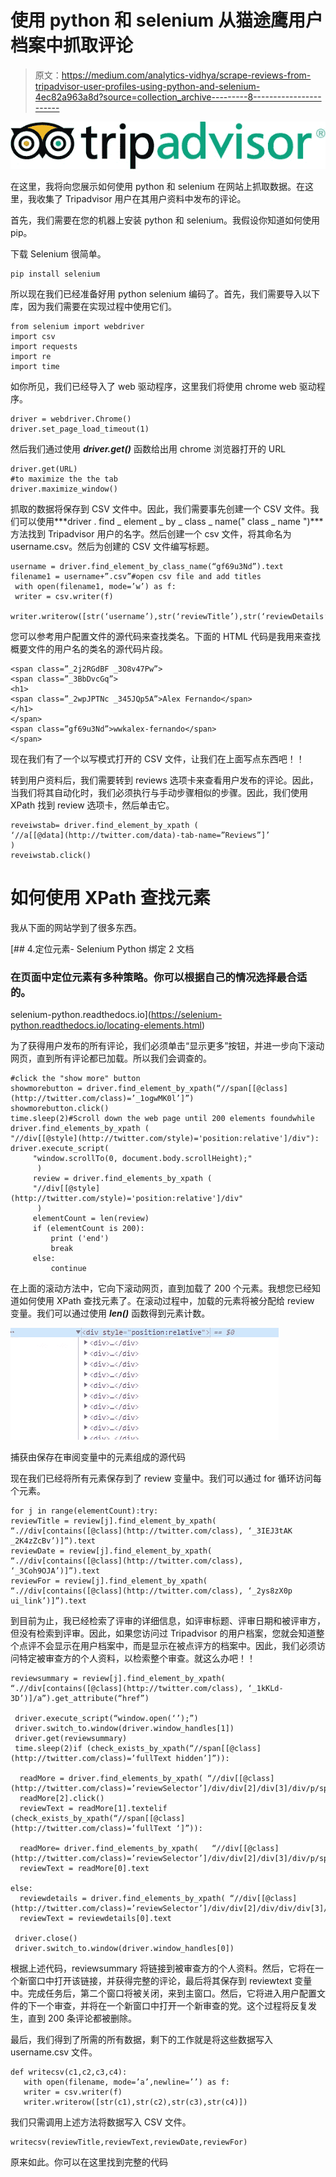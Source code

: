 # 使用 python 和 selenium 从猫途鹰用户档案中抓取评论

> 原文：<https://medium.com/analytics-vidhya/scrape-reviews-from-tripadvisor-user-profiles-using-python-and-selenium-4ec82a963a8d?source=collection_archive---------8----------------------->

![](img/cfee20ed51d09445c86af73dcd7fd515.png)

在这里，我将向您展示如何使用 python 和 selenium 在网站上抓取数据。在这里，我收集了 Tripadvisor 用户在其用户资料中发布的评论。

首先，我们需要在您的机器上安装 python 和 selenium。我假设你知道如何使用 pip。

下载 Selenium 很简单。

```
pip install selenium
```

所以现在我们已经准备好用 python selenium 编码了。首先，我们需要导入以下库，因为我们需要在实现过程中使用它们。

```
from selenium import webdriver
import csv
import requests
import re
import time
```

如你所见，我们已经导入了 web 驱动程序，这里我们将使用 chrome web 驱动程序。

```
driver = webdriver.Chrome()
driver.set_page_load_timeout(1)
```

然后我们通过使用 ***driver.get()*** 函数给出用 chrome 浏览器打开的 URL

```
driver.get(URL)
#to maximize the the tab 
driver.maximize_window()
```

抓取的数据将保存到 CSV 文件中。因此，我们需要事先创建一个 CSV 文件。我们可以使用***driver . find _ element _ by _ class _ name(" class _ name ")***方法找到 Tripadvisor 用户的名字。然后创建一个 csv 文件，将其命名为 username.csv。然后为创建的 CSV 文件编写标题。

```
username = driver.find_element_by_class_name(“gf69u3Nd”).text
filename1 = username+”.csv”#open csv file and add titles
 with open(filename1, mode=’w’) as f:
 writer = csv.writer(f)
 writer.writerow([str(‘username’),str(‘reviewTitle’),str(‘reviewDetails’),str(‘reviewDate’),str(‘reviewFor’)])
```

您可以参考用户配置文件的源代码来查找类名。下面的 HTML 代码是我用来查找概要文件的用户名的类名的源代码片段。

```
<span class=”_2j2RGdBF _3O8v47Pw”>
<span class=”_3BbDvcGq”>
<h1>
<span class=”_2wpJPTNc _345JQp5A”>Alex Fernando</span>
</h1>
</span>
<span class=”gf69u3Nd”>wwkalex-fernando</span>
</span>
```

现在我们有了一个以写模式打开的 CSV 文件，让我们在上面写点东西吧！！

转到用户资料后，我们需要转到 reviews 选项卡来查看用户发布的评论。因此，当我们将其自动化时，我们必须执行与手动步骤相似的步骤。因此，我们使用 XPath 找到 review 选项卡，然后单击它。

```
reveiwstab= driver.find_element_by_xpath (
‘//a[[@data](http://twitter.com/data)-tab-name=”Reviews”]’
)
reveiwstab.click()
```

# 如何使用 XPath 查找元素

我从下面的网站学到了很多东西。

 [## 4.定位元素- Selenium Python 绑定 2 文档

### 在页面中定位元素有多种策略。你可以根据自己的情况选择最合适的。

selenium-python.readthedocs.io](https://selenium-python.readthedocs.io/locating-elements.html) 

为了获得用户发布的所有评论，我们必须单击“显示更多”按钮，并进一步向下滚动网页，直到所有评论都已加载。所以我们会调查的。

```
#click the "show more" button
showmorebutton = driver.find_element_by_xpath(“//span[[@class](http://twitter.com/class)=’_1ogwMK0l’]”)
showmorebutton.click()
time.sleep(2)#Scroll down the web page until 200 elements foundwhile driver.find_elements_by_xpath (
"//div[[@style](http://twitter.com/style)='position:relative']/div"): driver.execute_script(
     "window.scrollTo(0, document.body.scrollHeight);"
      )
     review = driver.find_elements_by_xpath (
     "//div[[@style](http://twitter.com/style)='position:relative']/div"
      )
     elementCount = len(review)
     if (elementCount is 200):
         print ('end')
         break
     else:
         continue
```

在上面的滚动方法中，它向下滚动网页，直到加载了 200 个元素。我想您已经知道如何使用 XPath 查找元素了。在滚动过程中，加载的元素将被分配给 review 变量。我们可以通过使用 ***len()*** 函数得到元素计数。

![](img/ee5e00f4c6315f347d410d675112cf76.png)

捕获由保存在审阅变量中的元素组成的源代码

现在我们已经将所有元素保存到了 review 变量中。我们可以通过 for 循环访问每个元素。

```
for j in range(elementCount):try: 
reviewTitle = review[j].find_element_by_xpath(
“.//div[contains([@class](http://twitter.com/class), ‘_3IEJ3tAK _2K4zZcBv’)]”).text 
reviewDate = review[j].find_element_by_xpath(
“.//div[contains([@class](http://twitter.com/class), ‘_3Coh9OJA’)]”).text 
reviewFor = review[j].find_element_by_xpath(
“.//div[contains([@class](http://twitter.com/class), ‘_2ys8zX0p ui_link’)]”).text 
```

到目前为止，我已经检索了评审的详细信息，如评审标题、评审日期和被评审方，但没有检索到评审。因此，如果您访问过 Tripadvisor 的用户档案，您就会知道整个点评不会显示在用户档案中，而是显示在被点评方的档案中。因此，我们必须访问特定被审查方的个人资料，以检索整个审查。就这么办吧！！

```
reviewsummary = review[j].find_element_by_xpath(
“.//div[contains([@class](http://twitter.com/class), ‘_1kKLd-3D’)]/a”).get_attribute(“href”)

 driver.execute_script(“window.open(‘’);”)
 driver.switch_to.window(driver.window_handles[1])
 driver.get(reviewsummary)
 time.sleep(2)if (check_exists_by_xpath(“//span[[@class](http://twitter.com/class)=’fullText hidden’]”)):

  readMore = driver.find_elements_by_xpath( “//div[[@class](http://twitter.com/class)=’reviewSelector’]/div/div[2]/div[3]/div/p/span”)
  readMore[2].click()
  reviewText = readMore[1].textelif (check_exists_by_xpath(“//span[[@class](http://twitter.com/class)=’fullText ‘]”)):

  readMore= driver.find_elements_by_xpath(   “//div[[@class](http://twitter.com/class)=’reviewSelector’]/div/div[2]/div[3]/div/p/span”)
  reviewText = readMore[0].text

else:
  reviewdetails = driver.find_elements_by_xpath( “//div[[@class](http://twitter.com/class)=’reviewSelector’]/div/div[2]/div/div/div[3]/div/p”)
  reviewText = reviewdetails[0].text

 driver.close()
 driver.switch_to.window(driver.window_handles[0]) 
```

根据上述代码，reviewsummary 将链接到被审查方的个人资料。然后，它将在一个新窗口中打开该链接，并获得完整的评论，最后将其保存到 reviewtext 变量中。完成任务后，第二个窗口将被关闭，来到主窗口。然后，它将进入用户配置文件的下一个审查，并将在一个新窗口中打开一个新审查的党。这个过程将反复发生，直到 200 条评论都被删除。

最后，我们得到了所需的所有数据，剩下的工作就是将这些数据写入 username.csv 文件。

```
def writecsv(c1,c2,c3,c4):
   with open(filename, mode=’a’,newline=’’) as f:
   writer = csv.writer(f)
   writer.writerow([str(c1),str(c2),str(c3),str(c4)])
```

我们只需调用上述方法将数据写入 CSV 文件。

```
writecsv(reviewTitle,reviewText,reviewDate,reviewFor)
```

原来如此。你可以在这里找到完整的代码[](https://github.com/Sanjanaekanayake/tripadvisor-user-profiles-scrapper)